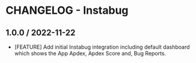 # CHANGELOG - Instabug

## 1.0.0 / 2022-11-22

* [FEATURE] Add initial Instabug integration including default dashboard which shows the App Apdex, Apdex Score and, Bug Reports.
